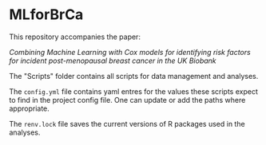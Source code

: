 # MLforBrCa

This repository accompanies the paper: 

*Combining Machine Learning with Cox models for identifying risk factors for incident post-menopausal breast cancer in the UK Biobank*

The "Scripts" folder contains all scripts for data management and analyses. 

The `config.yml` file contains yaml entres for the values these scripts expect to find in the project config file. One can update or add the paths where appropriate. 

The `renv.lock` file saves the current versions of R packages used in the analyses. 
